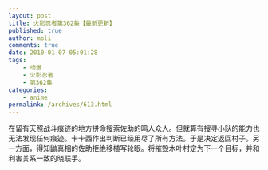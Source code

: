 ```yaml
---
layout: post
title: 火影忍者第362集【最新更新】
published: true
author: moli
comments: true
date: 2010-01-07 05:01:28
tags:
    - 动漫
    - 火影忍者
    - 第362集
categories:
    - anime
permalink: /archives/613.html
---
```

在留有天照战斗痕迹的地方拼命搜索佐助的鸣人众人。但就算有搜寻小队的能力也无法发现任何痕迹。卡卡西作出判断已经用尽了所有方法。于是决定返回村子。另一方面，得知鼬真相的佐助拒绝移植写轮眼。将摧毁木叶村定为下一个目标，并和利害关系一致的晓联手。